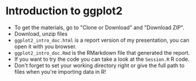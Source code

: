 # Introduction to ggplot2
- To get the materials, go to "Clone or Download" and "Download ZIP".   
- Download, unzip files
- `ggplot2_intro_doc.html` is a report version of my presentation, you can open it with you browser.
- `ggplot2_intro_doc.Rmd` is the RMarkdown file that generated the report.   
- If you want to try the code you can take a look at the `Session.R` R code.
- Don't forget to set your working directory right or give the full path to files when you're importing data in R!
